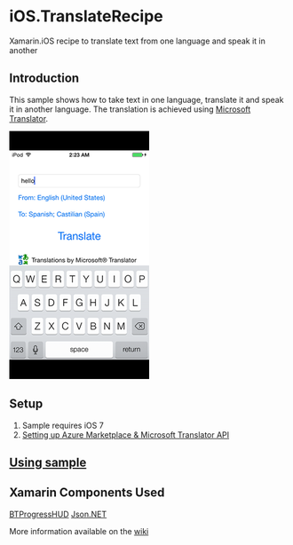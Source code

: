 iOS.TranslateRecipe
===================

Xamarin.iOS recipe to translate text from one language and speak it in another

Introduction
-------
This sample shows how to take text in one language, translate it and speak it in another language. The translation is achieved using [Microsoft Translator](http://www.microsoft.com/en-us/translator/).

![Combined](Screenshots/ViewController.png)

Setup
-------
1. Sample requires iOS 7
2. [Setting up Azure Marketplace & Microsoft Translator API](https://github.com/dannycabrera/iOS.TranslateRecipe/wiki/Setting-up-Azure-Marketplace-&-Microsoft-Translator-API)

[Using sample](https://github.com/dannycabrera/iOS.TranslateRecipe/wiki/Using-sample)
-------

Xamarin Components Used
-------
[BTProgressHUD](http://components.xamarin.com/view/btprogresshud/)
[Json.NET](http://components.xamarin.com/view/json.net/)

More information available on the [wiki](https://github.com/dannycabrera/iOS.TranslateRecipe/wiki)
